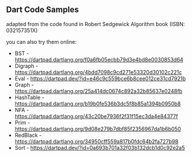 ## Dart Code Samples 

adapted from the code found in Robert Sedgewick Algorithm book (ISBN: 032157351X)

you can also try them online:

- BST - https://dartpad.dartlang.org/f0a6fb05ecbb79d3e4bd8e0030853d64
- Digraph - https://dartpad.dartlang.org/4bdd7098c9cd271e53320d30102c221c
- Eval - https://dartpad.dev/?id=e46c9c559bce6b8cee012ce31cd7921b
- Graph - https://dartpad.dartlang.org/25a414dc0674c892a32b85637e0248fb
- HashTable - https://dartpad.dartlang.org/b19b0fe536b3dc5f8b85a1394b0950b8
- NFA - https://dartpad.dartlang.org/43c20be7936f2f31f15ec3da4e84377f
- Prim - https://dartpad.dartlang.org/9d08e279b7dbf85f2356967da1b6b050
- RedBlack - https://dartpad.dartlang.org/34950cff559a817b0fdc64b2fa727b98
- Sort - https://dartpad.dev/?id=0a693b701a32f03b132dcb1d0c92e2a5
